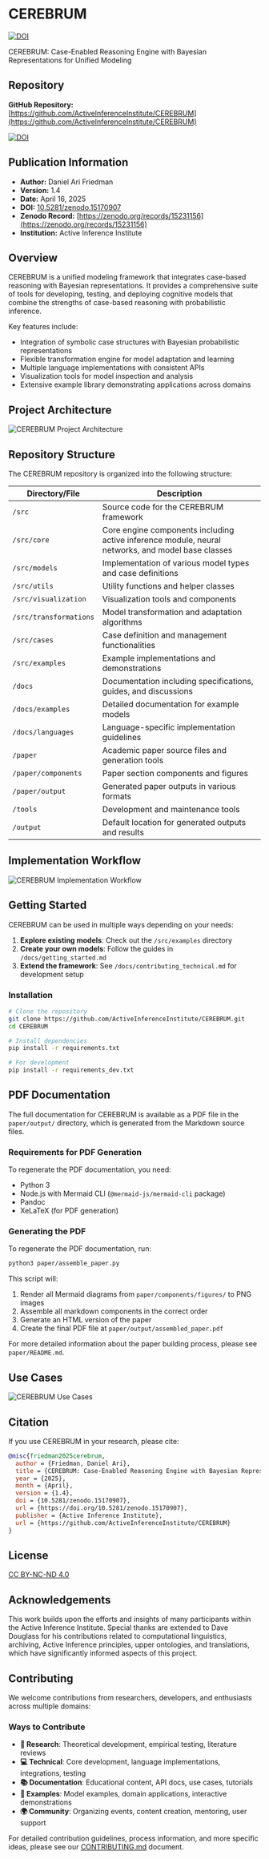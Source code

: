 # CEREBRUM 
[![DOI](https://zenodo.org/badge/DOI/10.5281/zenodo.15170908.svg)](https://doi.org/10.5281/zenodo.15170908)

CEREBRUM: Case-Enabled Reasoning Engine with Bayesian Representations for Unified Modeling

## Repository
**GitHub Repository:** [https://github.com/ActiveInferenceInstitute/CEREBRUM](https://github.com/ActiveInferenceInstitute/CEREBRUM)

[![DOI](https://zenodo.org/badge/962267666.svg)](https://doi.org/10.5281/zenodo.15171283)

## Publication Information
- **Author:** Daniel Ari Friedman
- **Version:** 1.4
- **Date:** April 16, 2025
- **DOI:** [10.5281/zenodo.15170907](https://doi.org/10.5281/zenodo.15170907)
- **Zenodo Record:** [https://zenodo.org/records/15231156](https://zenodo.org/records/15231156)
- **Institution:** Active Inference Institute

## Overview
CEREBRUM is a unified modeling framework that integrates case-based reasoning with Bayesian representations. It provides a comprehensive suite of tools for developing, testing, and deploying cognitive models that combine the strengths of case-based reasoning with probabilistic inference.

Key features include:
- Integration of symbolic case structures with Bayesian probabilistic representations
- Flexible transformation engine for model adaptation and learning
- Multiple language implementations with consistent APIs
- Visualization tools for model inspection and analysis
- Extensive example library demonstrating applications across domains

## Project Architecture

![CEREBRUM Project Architecture](docs/diagrams/project_architecture.png)

## Repository Structure
The CEREBRUM repository is organized into the following structure:

| Directory/File | Description |
|----------------|-------------|
| `/src` | Source code for the CEREBRUM framework |
| `/src/core` | Core engine components including active inference module, neural networks, and model base classes |
| `/src/models` | Implementation of various model types and case definitions |
| `/src/utils` | Utility functions and helper classes |
| `/src/visualization` | Visualization tools and components |
| `/src/transformations` | Model transformation and adaptation algorithms |
| `/src/cases` | Case definition and management functionalities |
| `/src/examples` | Example implementations and demonstrations |
| `/docs` | Documentation including specifications, guides, and discussions |
| `/docs/examples` | Detailed documentation for example models |
| `/docs/languages` | Language-specific implementation guidelines |
| `/paper` | Academic paper source files and generation tools |
| `/paper/components` | Paper section components and figures |
| `/paper/output` | Generated paper outputs in various formats |
| `/tools` | Development and maintenance tools |
| `/output` | Default location for generated outputs and results |

## Implementation Workflow

![CEREBRUM Implementation Workflow](docs/diagrams/implementation_workflow.png)

## Getting Started

CEREBRUM can be used in multiple ways depending on your needs:

1. **Explore existing models**: Check out the `/src/examples` directory
2. **Create your own models**: Follow the guides in `/docs/getting_started.md`
3. **Extend the framework**: See `/docs/contributing_technical.md` for development setup

### Installation

```bash
# Clone the repository
git clone https://github.com/ActiveInferenceInstitute/CEREBRUM.git
cd CEREBRUM

# Install dependencies
pip install -r requirements.txt

# For development
pip install -r requirements_dev.txt
```

## PDF Documentation
The full documentation for CEREBRUM is available as a PDF file in the `paper/output/` directory, which is generated from the Markdown source files.

### Requirements for PDF Generation
To regenerate the PDF documentation, you need:
- Python 3
- Node.js with Mermaid CLI (`@mermaid-js/mermaid-cli` package)
- Pandoc
- XeLaTeX (for PDF generation)

### Generating the PDF
To regenerate the PDF documentation, run:

```bash
python3 paper/assemble_paper.py
```

This script will:
1. Render all Mermaid diagrams from `paper/components/figures/` to PNG images
2. Assemble all markdown components in the correct order
3. Generate an HTML version of the paper
4. Create the final PDF file at `paper/output/assembled_paper.pdf`

For more detailed information about the paper building process, please see `paper/README.md`.

## Use Cases

![CEREBRUM Use Cases](docs/diagrams/use_cases_mindmap.png)

## Citation
If you use CEREBRUM in your research, please cite:
```bibtex
@misc{friedman2025cerebrum,
  author = {Friedman, Daniel Ari},
  title = {CEREBRUM: Case-Enabled Reasoning Engine with Bayesian Representations for Unified Modeling},
  year = {2025},
  month = {April},
  version = {1.4},
  doi = {10.5281/zenodo.15170907},
  url = {https://doi.org/10.5281/zenodo.15170907},
  publisher = {Active Inference Institute},
  url = {https://github.com/ActiveInferenceInstitute/CEREBRUM}
}
```

## License
[CC BY-NC-ND 4.0](../LICENSE)

## Acknowledgements
This work builds upon the efforts and insights of many participants within the Active Inference Institute. Special thanks are extended to Dave Douglass for his contributions related to computational linguistics, archiving, Active Inference principles, upper ontologies, and translations, which have significantly informed aspects of this project.

## Contributing
We welcome contributions from researchers, developers, and enthusiasts across multiple domains:

### Ways to Contribute
- **🔬 Research**: Theoretical development, empirical testing, literature reviews
- **💻 Technical**: Core development, language implementations, integrations, testing
- **📚 Documentation**: Educational content, API docs, use cases, tutorials
- **🧩 Examples**: Model examples, domain applications, interactive demonstrations
- **🌍 Community**: Organizing events, content creation, mentoring, user support

For detailed contribution guidelines, process information, and more specific ideas, please see our [CONTRIBUTING.md](CONTRIBUTING.md) document. 